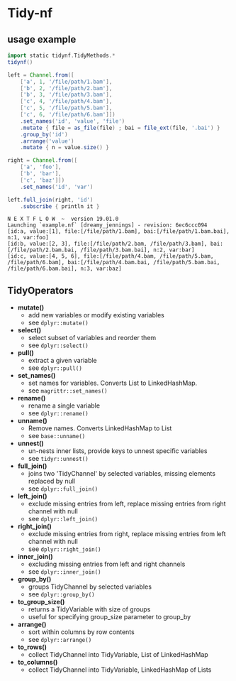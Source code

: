 # Tidy-nf

## usage example
```groovy
import static tidynf.TidyMethods.*
tidynf()

left = Channel.from([
    ['a', 1, '/file/path/1.bam'],
    ['b', 2, '/file/path/2.bam'],
    ['b', 3, '/file/path/3.bam'],
    ['c', 4, '/file/path/4.bam'],
    ['c', 5, '/file/path/5.bam'],
    ['c', 6, '/file/path/6.bam']])
    .set_names('id', 'value', 'file')
    .mutate { file = as_file(file) ; bai = file_ext(file, '.bai') }
    .group_by('id')
    .arrange('value')
    .mutate { n = value.size() }

right = Channel.from([
    ['a', 'foo'],
    ['b', 'bar'],
    ['c', 'baz']])
    .set_names('id', 'var')

left.full_join(right, 'id')
    .subscribe { println it }

```

```console
N E X T F L O W  ~  version 19.01.0
Launching `example.nf` [dreamy_jennings] - revision: 6ec6ccc094
[id:a, value:[1], file:[/file/path/1.bam], bai:[/file/path/1.bam.bai], n:1, var:foo]
[id:b, value:[2, 3], file:[/file/path/2.bam, /file/path/3.bam], bai:[/file/path/2.bam.bai, /file/path/3.bam.bai], n:2, var:bar]
[id:c, value:[4, 5, 6], file:[/file/path/4.bam, /file/path/5.bam, /file/path/6.bam], bai:[/file/path/4.bam.bai, /file/path/5.bam.bai, /file/path/6.bam.bai], n:3, var:baz]
```

## TidyOperators
* **mutate()**
    * add new variables or modify existing variables
    * see `dplyr::mutate()`
* **select()**
    * select subset of variables and reorder them
    * see `dplyr::select()`
* **pull()**
    * extract a given variable
    * see `dplyr::pull()`
* **set_names()**
    * set names for variables. Converts List to LinkedHashMap.
    * see `magrittr::set_names()`
* **rename()**
    * rename a single variable
    * see `dplyr::rename()`
* **unname()**
    * Remove names. Converts LinkedHashMap to List
    * see `base::unname()`
* **unnest()**
    * un-nests inner lists, provide keys to unnest specific variables
    * see `tidyr::unnest()`
* **full_join()**
    * joins two 'TidyChannel' by selected variables, missing elements replaced by null
    * see `dplyr::full_join() `
* **left_join()**
    * exclude missing entries from left, replace missing entries from right channel with null
    * see `dplyr::left_join()`
* **right_join()**
    * exclude missing entries from right, replace missing entries from left channel with null
    * see `dplyr::right_join()`
* **inner_join()**
    * excluding missing entries from left and right channels
    * see `dplyr::inner_join()`
* **group_by()**
    * groups TidyChannel by selected variables
    * see `dplyr::group_by()`
* **to_group_size()**
    * returns a TidyVariable with size of groups
    * useful for specifying group_size parameter to group_by
* **arrange()**
    * sort within columns by row contents
    * see `dplyr::arrange()`
* **to_rows()**
    * collect TidyChannel into  TidyVariable, List of LinkedHashMap
* **to_columns()**
    * collect TidyChannel into  TidyVariable, LinkedHashMap of Lists
